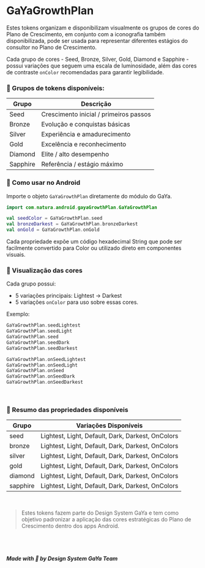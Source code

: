 # GaYaGrowthPlan

Estes tokens organizam e disponibilizam visualmente os grupos de cores do Plano de Crescimento, em conjunto com a iconografia também disponibilizada, pode ser usada para representar diferentes estágios do consultor no Plano de Crescimento.

Cada grupo de cores - Seed, Bronze, Silver, Gold, Diamond e Sapphire - possui variações que seguem uma escala de luminosidade, além das cores de contraste `onColor` recomendadas para garantir legibilidade.

### 🌱 Grupos de tokens disponíveis:

| Grupo     | Descrição                                    |
|-----------|----------------------------------------------|
| Seed      | Crescimento inicial / primeiros passos      |
| Bronze    | Evolução e conquistas básicas               |
| Silver    | Experiência e amadurecimento                |
| Gold      | Excelência e reconhecimento                 |
| Diamond   | Elite / alto desempenho                     |
| Sapphire  | Referência / estágio máximo                 |
 

### 🔧 Como usar no Android

Importe o objeto `GaYaGrowthPlan` diretamente do módulo do GaYa.

```kotlin
import com.natura.android.gayaGrowthPlan.GaYaGrowthPlan

val seedColor = GaYaGrowthPlan.seed
val bronzeDarkest = GaYaGrowthPlan.bronzeDarkest
val onGold = GaYaGrowthPlan.onGold
```

Cada propriedade expõe um código hexadecimal String que pode ser facilmente convertido para Color ou utilizado direto em componentes visuais.


### 🎨 Visualização das cores

Cada grupo possui:

- 5 variações principais: Lightest → Darkest  
- 5 variações `onColor` para uso sobre essas cores.

Exemplo:

```kotlin
GaYaGrowthPlan.seedLightest
GaYaGrowthPlan.seedLight
GaYaGrowthPlan.seed
GaYaGrowthPlan.seedDark
GaYaGrowthPlan.seedDarkest

GaYaGrowthPlan.onSeedLightest
GaYaGrowthPlan.onSeedLight
GaYaGrowthPlan.onSeed
GaYaGrowthPlan.onSeedDark
GaYaGrowthPlan.onSeedDarkest
```

<br/> 

### 📎 Resumo das propriedades disponíveis

| Grupo    | Variações Disponíveis                         |
|----------|-----------------------------------------------|
| seed     | Lightest, Light, Default, Dark, Darkest, OnColors |
| bronze   | Lightest, Light, Default, Dark, Darkest, OnColors |
| silver   | Lightest, Light, Default, Dark, Darkest, OnColors |
| gold     | Lightest, Light, Default, Dark, Darkest, OnColors |
| diamond  | Lightest, Light, Default, Dark, Darkest, OnColors |
| sapphire | Lightest, Light, Default, Dark, Darkest, OnColors |


<br/> 

> Estes tokens fazem parte do Design System GaYa e tem como objetivo padronizar a aplicação das cores estratégicas do Plano de Crescimento dentro dos apps Android.

<br/> <br/> 

##### Made with 🧡 by Design System GaYa Team
